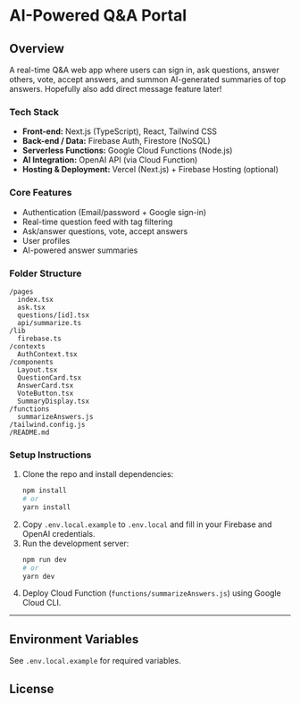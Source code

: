 # AI-Powered Q&A Portal

## Overview
A real-time Q&A web app where users can sign in, ask questions, answer others, vote, accept answers, and summon AI-generated summaries of top answers.
Hopefully also add direct message feature later!

### Tech Stack
- **Front-end:** Next.js (TypeScript), React, Tailwind CSS
- **Back-end / Data:** Firebase Auth, Firestore (NoSQL)
- **Serverless Functions:** Google Cloud Functions (Node.js)
- **AI Integration:** OpenAI API (via Cloud Function)
- **Hosting & Deployment:** Vercel (Next.js) + Firebase Hosting (optional)

### Core Features
- Authentication (Email/password + Google sign-in)
- Real-time question feed with tag filtering
- Ask/answer questions, vote, accept answers
- User profiles
- AI-powered answer summaries

### Folder Structure
```
/pages
  index.tsx
  ask.tsx
  questions/[id].tsx
  api/summarize.ts
/lib
  firebase.ts
/contexts
  AuthContext.tsx
/components
  Layout.tsx
  QuestionCard.tsx
  AnswerCard.tsx
  VoteButton.tsx
  SummaryDisplay.tsx
/functions
  summarizeAnswers.js
/tailwind.config.js
/README.md
```

### Setup Instructions
1. Clone the repo and install dependencies:
   ```bash
   npm install
   # or
   yarn install
   ```
2. Copy `.env.local.example` to `.env.local` and fill in your Firebase and OpenAI credentials.
3. Run the development server:
   ```bash
   npm run dev
   # or
   yarn dev
   ```
4. Deploy Cloud Function (`functions/summarizeAnswers.js`) using Google Cloud CLI.

---

## Environment Variables
See `.env.local.example` for required variables.

## License

